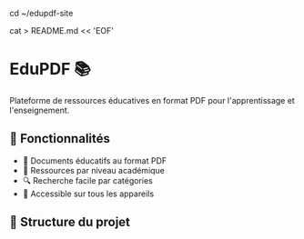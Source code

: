 cd ~/edupdf-site

cat > README.md << 'EOF'
# EduPDF 📚

Plateforme de ressources éducatives en format PDF pour l'apprentissage et l'enseignement.

## 🚀 Fonctionnalités

- 📖 Documents éducatifs au format PDF
- 🎯 Ressources par niveau académique
- 🔍 Recherche facile par catégories
- 📱 Accessible sur tous les appareils

## 📁 Structure du projet

